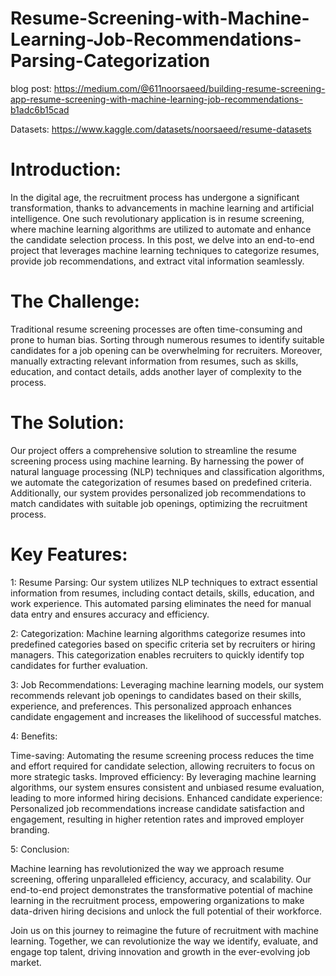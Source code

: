# Resume-Screening-with-Machine-Learning-Job-Recommendations-Parsing-Categorization

blog post: https://medium.com/@611noorsaeed/building-resume-screening-app-resume-screening-with-machine-learning-job-recommendations-b1adc6b15cad

Datasets: https://www.kaggle.com/datasets/noorsaeed/resume-datasets

# Introduction:

In the digital age, the recruitment process has undergone a significant transformation, thanks to advancements in machine learning and artificial intelligence. One such revolutionary application is in resume screening, where machine learning algorithms are utilized to automate and enhance the candidate selection process. In this post, we delve into an end-to-end project that leverages machine learning techniques to categorize resumes, provide job recommendations, and extract vital information seamlessly.

# The Challenge:

Traditional resume screening processes are often time-consuming and prone to human bias. Sorting through numerous resumes to identify suitable candidates for a job opening can be overwhelming for recruiters. Moreover, manually extracting relevant information from resumes, such as skills, education, and contact details, adds another layer of complexity to the process.

# The Solution:

Our project offers a comprehensive solution to streamline the resume screening process using machine learning. By harnessing the power of natural language processing (NLP) techniques and classification algorithms, we automate the categorization of resumes based on predefined criteria. Additionally, our system provides personalized job recommendations to match candidates with suitable job openings, optimizing the recruitment process.

# Key Features:

1: Resume Parsing: Our system utilizes NLP techniques to extract essential information from resumes, including contact details, skills, education, and work experience. This automated parsing eliminates the need for manual data entry and ensures accuracy and efficiency.

2: Categorization: Machine learning algorithms categorize resumes into predefined categories based on specific criteria set by recruiters or hiring managers. This categorization enables recruiters to quickly identify top candidates for further evaluation.

3: Job Recommendations: Leveraging machine learning models, our system recommends relevant job openings to candidates based on their skills, experience, and preferences. This personalized approach enhances candidate engagement and increases the likelihood of successful matches.

4: Benefits:

Time-saving: Automating the resume screening process reduces the time and effort required for candidate selection, allowing recruiters to focus on more strategic tasks.
Improved efficiency: By leveraging machine learning algorithms, our system ensures consistent and unbiased resume evaluation, leading to more informed hiring decisions.
Enhanced candidate experience: Personalized job recommendations increase candidate satisfaction and engagement, resulting in higher retention rates and improved employer branding.


5: Conclusion:

Machine learning has revolutionized the way we approach resume screening, offering unparalleled efficiency, accuracy, and scalability. Our end-to-end project demonstrates the transformative potential of machine learning in the recruitment process, empowering organizations to make data-driven hiring decisions and unlock the full potential of their workforce.

Join us on this journey to reimagine the future of recruitment with machine learning. Together, we can revolutionize the way we identify, evaluate, and engage top talent, driving innovation and growth in the ever-evolving job market.




